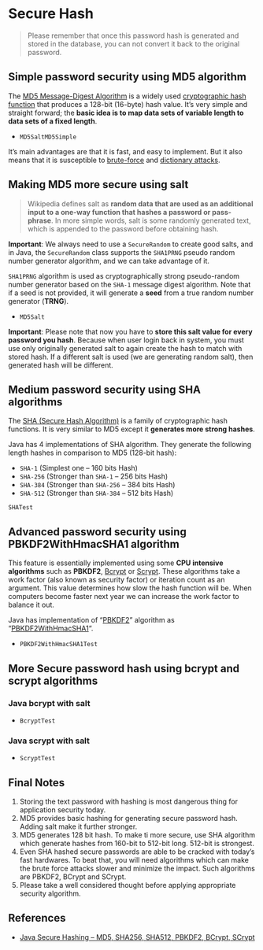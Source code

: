 # Secure Hash

>Please remember that once this password hash is generated and stored in the database, you can not convert it back to the original password.

## Simple password security using MD5 algorithm
The [MD5 Message-Digest Algorithm](https://en.wikipedia.org/wiki/MD5) is a widely used [cryptographic hash function](https://en.wikipedia.org/wiki/Cryptographic_hash_function) that produces a 128-bit (16-byte) hash value. It’s very simple and straight forward; the **basic idea is to map data sets of variable length to data sets of a fixed length**.

- `MD5SaltMD5Simple`

It’s main advantages are that it is fast, and easy to implement. But it also means that it is susceptible to [brute-force](https://en.wikipedia.org/wiki/Brute-force_attack) and [dictionary attacks](https://en.wikipedia.org/wiki/Dictionary_attack).

## Making MD5 more secure using salt
>Wikipedia defines salt as **random data that are used as an additional input to a one-way function that hashes a password or pass-phrase**. In more simple words, salt is some randomly generated text, which is appended to the password before obtaining hash.

**Important**: We always need to use a `SecureRandom` to create good salts, and in Java, the `SecureRandom` class supports the `SHA1PRNG` pseudo random number generator algorithm, and we can take advantage of it.

`SHA1PRNG` algorithm is used as cryptographically strong pseudo-random number generator based on the `SHA-1` message digest algorithm. Note that if a seed is not provided, it will generate a **seed** from a true random number generator (**TRNG**).

- `MD5Salt`

**Important**: Please note that now you have to **store this salt value for every password you hash**. Because when user login back in system, you must use only originally generated salt to again create the hash to match with stored hash. If a different salt is used (we are generating random salt), then generated hash will be different.

## Medium password security using SHA algorithms
The [SHA (Secure Hash Algorithm)](https://en.wikipedia.org/wiki/Secure_Hash_Algorithm) is a family of cryptographic hash functions. It is very similar to MD5 except it **generates more strong hashes**.

Java has 4 implementations of SHA algorithm. They generate the following length hashes in comparison to MD5 (128-bit hash):
- `SHA-1` (Simplest one – 160 bits Hash)
- `SHA-256` (Stronger than `SHA-1` – 256 bits Hash)
- `SHA-384` (Stronger than `SHA-256` – 384 bits Hash)
- `SHA-512` (Stronger than `SHA-384` – 512 bits Hash)

`SHATest`

## Advanced password security using PBKDF2WithHmacSHA1 algorithm
This feature is essentially implemented using some **CPU intensive algorithms** such as **PBKDF2**, [Bcrypt](https://en.wikipedia.org/wiki/Bcrypt) or [Scrypt](https://en.wikipedia.org/wiki/Scrypt). These algorithms take a work factor (also known as security factor) or iteration count as an argument. This value determines how slow the hash function will be. When computers become faster next year we can increase the work factor to balance it out.

Java has implementation of “[PBKDF2](https://en.wikipedia.org/wiki/PBKDF2)” algorithm as “[PBKDF2WithHmacSHA1](https://docs.oracle.com/javase/7/docs/technotes/guides/security/StandardNames.html#SecretKeyFactory)“.
- `PBKDF2WithHmacSHA1Test`

## More Secure password hash using bcrypt and scrypt algorithms
### Java bcrypt with salt
- `BcryptTest`

### Java scrypt with salt
- `ScryptTest`

## Final Notes
1. Storing the text password with hashing is most dangerous thing for application security today.
2. MD5 provides basic hashing for generating secure password hash. Adding salt make it further stronger.
3. MD5 generates 128 bit hash. To make ti more secure, use SHA algorithm which generate hashes from 160-bit to 512-bit long. 512-bit is strongest.
4. Even SHA hashed secure passwords are able to be cracked with today’s fast hardwares. To beat that, you will need algorithms which can make the brute force attacks slower and minimize the impact. Such algorithms are PBKDF2, BCrypt and SCrypt.
5. Please take a well considered thought before applying appropriate security algorithm.

## References
- [Java Secure Hashing – MD5, SHA256, SHA512, PBKDF2, BCrypt, SCrypt](https://howtodoinjava.com/security/how-to-generate-secure-password-hash-md5-sha-pbkdf2-bcrypt-examples/)